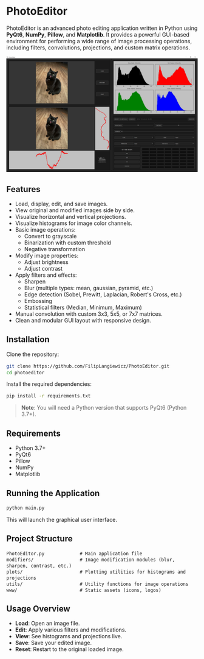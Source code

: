 # PhotoEditor
PhotoEditor is an advanced photo editing application written in Python using **PyQt6**, **NumPy**, **Pillow**, and **Matplotlib**.
It provides a powerful GUI-based environment for performing a wide range of image processing operations, including filters, convolutions, projections, and custom matrix operations.

![Main Interface](www/interface.jpg)

## Features
- Load, display, edit, and save images.
- View original and modified images side by side.
- Visualize horizontal and vertical projections.
- Visualize histograms for image color channels.
- Basic image operations:
  - Convert to grayscale
  - Binarization with custom threshold
  - Negative transformation
- Modify image properties:
  - Adjust brightness
  - Adjust contrast
- Apply filters and effects:
  - Sharpen
  - Blur (multiple types: mean, gaussian, pyramid, etc.)
  - Edge detection (Sobel, Prewitt, Laplacian, Robert's Cross, etc.)
  - Embossing
  - Statistical filters (Median, Minimum, Maximum)
- Manual convolution with custom 3x3, 5x5, or 7x7 matrices.
- Clean and modular GUI layout with responsive design.
## Installation
Clone the repository:
```bash
git clone https://github.com/FilipLangiewicz/PhotoEditor.git
cd photoeditor
```
Install the required dependencies:
```bash
pip install -r requirements.txt
```
> **Note**: You will need a Python version that supports PyQt6 (Python 3.7+).
## Requirements
- Python 3.7+
- PyQt6
- Pillow
- NumPy
- Matplotlib
## Running the Application
```bash
python main.py
```
This will launch the graphical user interface.
## Project Structure
```
PhotoEditor.py             # Main application file
modifiers/                 # Image modification modules (blur, sharpen, contrast, etc.)
plots/                     # Plotting utilities for histograms and projections
utils/                     # Utility functions for image operations
www/                       # Static assets (icons, logos)
```
## Usage Overview
- **Load**: Open an image file.
- **Edit**: Apply various filters and modifications.
- **View**: See histograms and projections live.
- **Save**: Save your edited image.
- **Reset**: Restart to the original loaded image.
